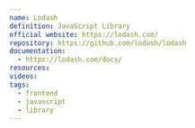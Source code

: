 ```yaml
---
name: Lodash
definition: JavaScript Library
official website: https://lodash.com/
repository: https://github.com/lodash/lodash
documentation:
  - https://lodash.com/docs/
resources: 
videos: 
tags:
  - frontend
  - javascript
  - library
---
```

